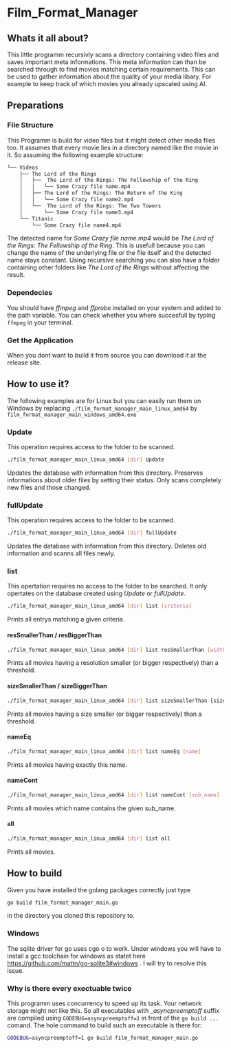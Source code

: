 # Film_Format_Manager
## Whats it all about?
This little programm recursivly scans a directory containing video files and saves important meta informations. This meta information can than be searched through to find movies matching certain requirements. This can be used to gather information about the quality of your media libary. For example to keep track of which movies you already upscaled using AI.
## Preparations
### File Structure
This Programm is build for video files but it might detect other media files too. It assumes that every movie lies in a directory named like the movie in it. So assuming the following example structure: 
```bash
└── Videos
    ├── The Lord of the Rings
    │   ├──  The Lord of the Rings: The Fellowship of the Ring
    │   │   └── Some Crazy file name.mp4
    │   ├── The Lord of the Rings: The Return of the King
    │   │   └── Some Crazy file name2.mp4
    │   └──  The Lord of the Rings: The Two Towers
    │       └── Some Crazy file name3.mp4
    └── Titanic
        └── Some Crazy file name4.mp4
```
The detected name for *Some Crazy file name.mp4* would be *The Lord of the Rings: The Fellowship of the Ring*. This is usefull because you can change the name of the underlying file or the file itself and the detected name stays constant. Using recursive searching you can also have a folder containing other folders like *The Lord of the Rings* without affecting the result.
### Dependecies
You should have *ffmpeg* and *ffprobe* installed on your system and added to the path variable. You can check whether you where succesfull by typing `ffmpeg` in your terminal.  
### Get the Application
When you dont want to build it from source you can download it at the release site.
## How to use it?
The following examples are for Linux but you can easily run them on Windows by replacing `./film_format_manager_main_linux_amd64` by `film_format_manager_main_windows_amd64.exe`
### Update
This operation requires access to the folder to be scanned.
```bash
./film_format_manager_main_linux_amd64 [dir] Update
```
Updates the database with information from this directory. Preserves informations about older files by setting their status. Only scans completely new files and those changed.
### fullUpdate
This operation requires access to the folder to be scanned.
```bash
./film_format_manager_main_linux_amd64 [dir] fullUpdate
```
Updates the database with information from this directory. Deletes old information and scanns all files newly.
### list
This opertation requires no access to the folder to be searched. It only opertates on the database created using *Update* or *fullUpdate*. 
```bash
./film_format_manager_main_linux_amd64 [dir] list [criteria]
```
Prints all entrys matching a given criteria.
#### resSmallerThan / resBiggerThan
```bash
./film_format_manager_main_linux_amd64 [dir] list resSmallerThan [width] [height]
```
Prints all movies having a resolution smaller (or bigger respectively) than a threshold.
#### sizeSmallerThan / sizeBiggerThan
```bash
./film_format_manager_main_linux_amd64 [dir] list sizeSmallerThan [size in mb]
```
Prints all movies having a size smaller (or bigger respectively) than a threshold.
#### nameEq
```bash
./film_format_manager_main_linux_amd64 [dir] list nameEq [name]
```
Prints all movies having exactly this name.

#### nameCont
```bash
./film_format_manager_main_linux_amd64 [dir] list nameCont [sub_name]
```
Prints all movies which name contains the given sub_name.
#### all
```bash
./film_format_manager_main_linux_amd64 [dir] list all
```
Prints all movies.
## How to build
Given you have installed the golang packages correctly just type 
```bash
go build film_format_manager_main.go
```
in the directory you cloned this repository to.
### Windows
The sqlite driver for go uses cgo o to work. Under windows you will have to install a gcc toolchain for windows as statet here https://github.com/mattn/go-sqlite3#windows . I will try to resolve this issue.
### Why is there every exectuable twice
This programm uses concurrency to speed up its task. Your network storage might not like this.
So all executables with *_asyncpreemptoff* suffix are compiled using `GODEBUG=asyncpreemptoff=1` in front of the `go build ...` comand. The hole command to build such an executable is there for:
```bash
GODEBUG=asyncpreemptoff=1 go build film_format_manager_main.go
```
